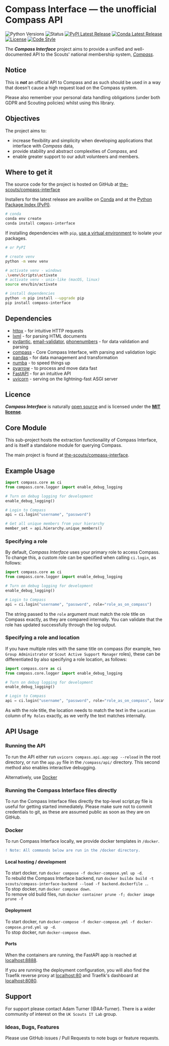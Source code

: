 # Compass Interface — the unofficial Compass API
![Python Versions](https://img.shields.io/pypi/pyversions/compass-interface.svg)
![Status](https://img.shields.io/pypi/status/compass-interface.svg)
[![PyPI Latest Release](https://img.shields.io/pypi/v/compass-interface.svg)](https://pypi.org/project/compass-interface/)
[![Conda Latest Release](https://img.shields.io/conda/vn/conda-forge/compass-interface.svg)](https://anaconda.org/conda-forge/compass-interface)
[![License](https://img.shields.io/pypi/l/compass-interface.svg)](https://github.com/the-scouts/compass-interface/blob/master/LICENSE)
[![Code Style](https://img.shields.io/badge/code%20style-black-000000.svg)](https://github.com/psf/black)

The ***Compass Interface*** project aims to provide a unified and
well-documented API to the Scouts' national membership system,
*[Compass](https://compass.scouts.org.uk)*.

## Notice

This is ***not*** an official API to Compass and as such should be used in a
way that doesn't cause a high request load on the Compass system.

Please also remember your personal data handling obligations (under both GDPR
and Scouting policies) whilst using this library.

## Objectives

The project aims to:
- increase flexibility and simplicity when developing applications that
  interface with *Compass* data,
- provide  stability and abstract complexities of *Compass*, and
- enable greater support to our adult  volunteers and members.

## Where to get it

The source code for the project is hosted on GitHub at
[the-scouts/compass-interface](https://github.com/the-scouts/compass-interface)

Installers for the latest release are availibe on
[Conda](https://anaconda.org/conda-forge/compass-interface/) and at the
[Python Package Index (PyPI)](https://pypi.org/project/compass-interface/).

```sh
# conda
conda env create
conda install compass-interface
```

If installing dependencies with `pip`,
[use a virtual environment](https://packaging.python.org/guides/installing-using-pip-and-virtual-environments/#creating-a-virtual-environment)
to isolate your packages.

```sh
# or PyPI

# create venv
python -m venv venv

# activate venv - windows
.\venv\Scripts\activate
# activate venv - unix-like (macOS, linux)
source env/bin/activate 

# install dependencies
python -m pip install --upgrade pip
pip install compass-interface
```

## Dependencies

- [httpx](https://github.com/encode/httpx) - for intuitive HTTP requests
- [lxml](https://lxml.de/) - for parsing HTML documents
- [pydantic](https://github.com/samuelcolvin/pydantic/),
  [email-validator](https://github.com/JoshData/python-email-validator),
  [phonenumbers](https://github.com/daviddrysdale/python-phonenumbers) - for
  data validation and parsing
- [compass](https://github.com/the-scouts/compass-interface-core) - Core
  Compass Interface, with parsing and validation logic
- [pandas](https://github.com/pandas-dev/pandas) - for data management and
  transformation
- [numba](https://github.com/numba/numba) - to speed things up
- [pyarrow](https://github.com/apache/arrow/tree/master/python) - to process
  and move data fast
- [FastAPI](https://github.com/tiangolo/FastAPI/) - for an intuitive API
- [uvicorn](https://github.com/encode/uvicorn) - serving on the lightning-fast
  ASGI server

## Licence

***Compass Interface*** is naturally
[open source](https://github.com/the-scouts/compass-interface) and is
licensed under the **[MIT license](https://choosealicense.com/licenses/mit/)**.

## Core Module

This sub-project hosts the extraction functionaility of Compass Interface,
and is itself a standalone module for querying Compass.

The main project is found at
[the-scouts/compass-interface](https://github.com/the-scouts/compass-interface).

## Example Usage

```python
import compass.core as ci
from compass.core.logger import enable_debug_logging

# Turn on debug logging for development
enable_debug_logging()

# Login to Compass
api = ci.login("username", "password")

# Get all unique members from your hierarchy
member_set = api.hierarchy.unique_members()
```

### Specifying a role

By default, *Compass Interface* uses your primary role to access Compass. To
change this, a custom role can be specified when calling `ci.login`, as
follows:

```python
import compass.core as ci
from compass.core.logger import enable_debug_logging

# Turn on debug logging for development
enable_debug_logging()

# Login to Compass
api = ci.login("username", "password", role="role_as_on_compass")
```

The string passed to the `role` argument must match the role title on Compass
exactly, as they are compared internally. You can validate that the role has
updated successfully through the log output.

### Specifying a role and location

If you have multiple roles with the same title on compass (for example, two
`Group Administrator` or `Scout Active Support Manager` roles), these can be
differentiated by also specifying a role location, as follows:

```python
import compass.core as ci
from compass.core.logger import enable_debug_logging

# Turn on debug logging for development
enable_debug_logging()

# Login to Compass
api = ci.login("username", "password", role="role_as_on_compass", location="location_as_on_compass")
```

As with the role title, the location needs to match the text in the `Location`
column of `My Roles` exactly, as we verify the text matches internally.

## API Usage

### Running the API

To run the API either run `uvicorn compass.api.app:app --reload` in the
root directory, or run the `app.py` file in the `/compass/api/` directory. This
second method also enables interactive debugging.

Alternatively, use [Docker](#Docker)

### Running the Compass Interface files directly

To run the Compass Interface files directly the top-level script.py file
is useful for getting started immediately. Please make sure not to commit
credentials to git, as these are assumed public as soon as they are on
GitHub.

### Docker
To run Compass Interface locally, we provide docker templates in `/docker`.

```diff
! Note: All commands below are run in the /docker directory.
```

#### Local hosting / development

To start docker, run `docker compose -f docker-compose.yml up -d`.  
To rebuild the Compass Interface backend, run `docker buildx build -t scouts/compass-interface-backend --load -f backend.dockerfile .`.  
To stop docker, run `docker compose down`.  
To remove old build files, run `docker container prune -f; docker image prune -f`

#### Deployment

To start docker, run
`docker-compose -f docker-compose.yml -f docker-compose.prod.yml up -d`.  
To stop docker, run `docker-compose down`.

#### Ports

When the containers are running, the FastAPI app is reached at
[localhost:8888](http://localhost:8888).

If you are running the deployment configuration, you will also find the Traefik
reverse proxy at [localhost:80](http://localhost:80) and Traefik's dashboard at
[localhost:8080](http://localhost:8080).

## Support

For support please contact Adam Turner (@AA-Turner). There is a wider
community of interest on the `UK Scouts IT Lab` group.

### Ideas, Bugs, Features

Please use GitHub issues / Pull Requests to note bugs or feature requests.
